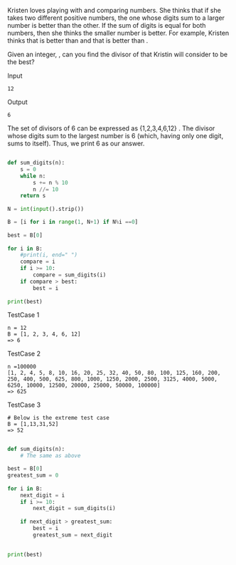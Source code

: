 
Kristen loves playing with and comparing numbers. She thinks that if she takes two different positive numbers, 
the one whose digits sum to a larger number is better than the other. If the sum of digits is equal for both numbers, 
then she thinks the smaller number is better. For example, Kristen thinks that  is better than  and that  is better than .

Given an integer, , can you find the divisor of  that Kristin will consider to be the best?

Input
```
12
```

Output
```
6
```

The set of divisors of 6 can be expressed as {1,2,3,4,6,12} . 
The divisor whose digits sum to the largest number is 6 (which, having only one digit, sums to itself). 
Thus, we print 6 as our answer.

```python

def sum_digits(n):
    s = 0
    while n:
        s += n % 10
        n //= 10
    return s
         
N = int(input().strip())

B = [i for i in range(1, N+1) if N%i ==0]
 
best = B[0]
 
for i in B:
    #print(i, end=" ")  
    compare = i
    if i >= 10:
        compare = sum_digits(i)
    if compare > best:
        best = i
 
print(best)
```

TestCase 1
```
n = 12
B = [1, 2, 3, 4, 6, 12]
=> 6
```


TestCase 2
```
n =100000
[1, 2, 4, 5, 8, 10, 16, 20, 25, 32, 40, 50, 80, 100, 125, 160, 200, 250, 400, 500, 625, 800, 1000, 1250, 2000, 2500, 3125, 4000, 5000, 6250, 10000, 12500, 20000, 25000, 50000, 100000]
=> 625
```


TestCase 3
```
# Below is the extreme test case
B = [1,13,31,52]
=> 52
```


```python

def sum_digits(n):
    # The same as above

best = B[0]
greatest_sum = 0
 
for i in B:
    next_digit = i
    if i >= 10:
        next_digit = sum_digits(i)
    
    if next_digit > greatest_sum:
        best = i
        greatest_sum = next_digit

 
print(best)

```


